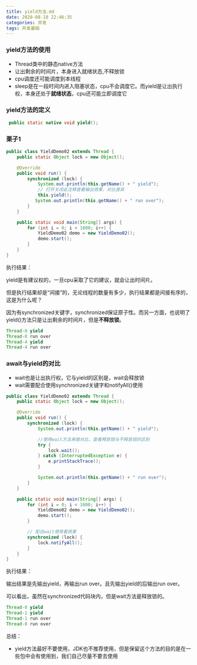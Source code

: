 ```yaml
---
title: yield方法.md
date: 2020-08-10 22:46:35
categories: 并发
tags: 并发基础
---
```




### yield方法的使用

* Thread类中的静态native方法
* 让出剩余的时间片，本身进入就绪状态,不释放锁
* cpu调度还可能调度到本线程
* sleep是在一段时间内进入阻塞状态，cpu不会调度它。而yield是让出执行权，本身还处于**就绪状态**，cpu还可能立即调度它

### yield方法的定义

```java
 public static native void yield();
```

### 栗子1

```java
public class YieldDemo02 extends Thread {
    public static Object lock = new Object();

    @Override
    public void run() {
        synchronized (lock) {
            System.out.println(this.getName() + " yield");
            // 打开关闭此注释查看输出效果，对比差异
            this.yield();
		   System.out.println(this.getName() + " run over");
        }
    }

    public static void main(String[] args) {
        for (int i = 0; i < 1000; i++) {
            YieldDemo02 demo = new YieldDemo02();
            demo.start();
        }
    }
}
```

执行结果：

yield是有建议权的，一旦cpu采取了它的建议，就会让出时间片。

但是执行结果却是“间接”的，无论线程的数量有多少，执行结果都是间接有序的，这是为什么呢？

因为有synchronized关键字，synchronized保证原子性。而另一方面，也说明了yield()方法只是让出剩余的时间片，但是**不释放锁**。

```java
Thread-0 yield
Thread-0 run over
Thread-4 yield
Thread-4 run over
```

### await与yield的对比

* wait也是让出执行权，它与yield的区别是，wait会释放锁
* wait需要配合使用synchronized关键字和notifyAll()使用

```java
public class YieldDemo02 extends Thread {
    public static Object lock = new Object();

    @Override
    public void run() {
        synchronized (lock) {
            System.out.println(this.getName() + " yield");

            //使用wait方法来做对比，查看释放锁与不释放锁的区别
            try {
                lock.wait();
            } catch (InterruptedException e) {
                e.printStackTrace();
            }

            System.out.println(this.getName() + " run over");
        }
    }

    public static void main(String[] args) {
        for (int i = 0; i < 1000; i++) {
            YieldDemo02 demo = new YieldDemo02();
            demo.start();
        }

        // 配合wait使用看效果
        synchronized (lock) {
            lock.notifyAll();
        }
    }
}
```

执行结果：

输出结果是先输出yield，再输出run over。且先输出yield的后输出run over。

可以看出，虽然在synchronized代码块内，但是wait方法是释放锁的。

```java
Thread-0 yield
Thread-1 yield
Thread-1 run over
Thread-0 run over
```

总结：

* yield方法最好不要使用，JDK也不推荐使用，但是保留这个方法的目的是在一些包中会有使用到，我们自己尽量不要去使用